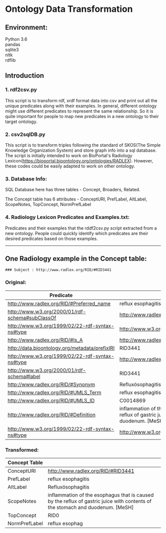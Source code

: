 # Ontology Data Transformation

## Environment:
Python 3.6<br/>  pandas<br/>  sqlite3<br/> nltk<br/>  rdflib

## Introduction

### 1. rdf2csv.py

This script is to transform rdf, xrdf format data into csv and print out all the unique predicates along with their examples. In general, different ontology might use different predicates to represent the same relationship. So it is quite important for people to map new predicates in a new ontology to their target ontology.

### 2. csv2sqlDB.py

This script is to transform triples following the standard of SKOS(The Simple Knowledge Organization System) and store graph info into a sql database. The script is initially intended to work on BioPortal's Radiology Lexicon(https://bioportal.bioontology.org/ontologies/RADLEX). However, these codes could be easily adapted to work on other ontology.

### 3. Database Info:

SQL Database here has three tables - Concept, Broaders, Related.

The Concept table has 6 attributes - ConceptURI, PrefLabel, AltLabel, ScopeNotes, TopConcept, NormPrefLabel

### 4. Radiology Lexicon Predicates and Examples.txt:

Predicates and their examples that the rddf2csv.py script extracted from a new ontology. People could quickly identify which predicates are their desired predicates based on those examples.

***
## One Radiology example in the Concept table:
```
### Subject : http://www.radlex.org/RID/#RID3441
```
### Original:

|Predicate|Object|
|---|---
|http://www.radlex.org/RID/#Preferred_name|reflux esophagitis
|http://www.w3.org/2000/01/rdf-schema#subClassOf|http://www.radlex.org/RID/#RID3440
|http://www.w3.org/1999/02/22-rdf-syntax-ns#type|http://www.w3.org/2002/07/owl#NamedIndividual
|http://www.radlex.org/RID/#Is_A|http://www.radlex.org/RID/#RID3440
|http://data.bioontology.org/metadata/prefixIRI|RID3441
|http://www.w3.org/1999/02/22-rdf-syntax-ns#type|http://www.radlex.org/RID/#pathophysiology_metaclass
|http://www.w3.org/2000/01/rdf-schema#label|RID3441
|http://www.radlex.org/RID/#Synonym|Refluxösophagitis
|http://www.radlex.org/RID/#UMLS_Term|reflux esophagitis
|http://www.radlex.org/RID/#UMLS_ID|C0014869
|http://www.radlex.org/RID/#Definition|inflammation of the esophagus that is caused by the reflux of gastric juice with contents of the stomach and duodenum. [MeSH]
|http://www.w3.org/1999/02/22-rdf-syntax-ns#type|http://www.w3.org/2002/07/owl#Class


### Transformed:

|Concept Table| |
|---|---
ConceptURI|http://www.radlex.org/RID/#RID3441
PrefLabel|reflux esophagitis
AltLabel|Refluxösophagitis
ScopeNotes|inflammation of the esophagus that is caused by the reflux of gastric juice with contents of the stomach and duodenum. [MeSH]
TopConcept|RID0
NormPrefLabel|reflux esophag


